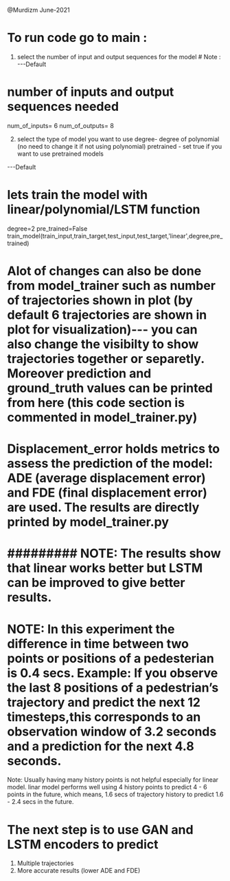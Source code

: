 @Murdizm June-2021

# To run code go to main :
  1. select the number of input and output sequences for the model 
    # Note : 
  ---Default
  # number of inputs and output sequences needed
  num_of_inputs= 6
  num_of_outputs= 8

  2. select the type of model you want to use
     degree- degree of polynomial (no need to change it if not using polynomial)
     pretrained - set true if you want to use pretrained models

  ---Default
  # lets train the model with linear/polynomial/LSTM function
  degree=2
  pre_trained=False
  train_model(train_input,train_target,test_input,test_target,'linear',degree,pre_trained)


  # Alot of changes can also be done from model_trainer such as number of trajectories shown in plot (by default 6 trajectories are shown in plot for visualization)--- you can also change the visibilty to show trajectories together or separetly. Moreover prediction and ground_truth values can be printed from here (this code section is commented in model_trainer.py)

  # Displacement_error holds metrics to assess the prediction of the model: ADE (average displacement error) and FDE (final displacement error) are used. The results are directly printed by model_trainer.py



  # ######### NOTE: The results show that linear works better but LSTM can be improved to give better results. ########

  # NOTE: In this experiment the difference in time between two points or positions of a pedesterian is 0.4 secs. Example: If you observe the last 8 positions of a pedestrian’s trajectory and predict the next 12 timesteps,this corresponds to an observation window of 3.2 seconds and a prediction for the next 4.8 seconds.
  
  Note: Usually having many history points is not helpful especially for linear model. linar model performs well using 4 history points to predict 4 - 6 points in the future, which means, 1.6 secs of trajectory history to predict 
  1.6  - 2.4 secs in the future.

  # The next step is to use GAN and LSTM encoders to predict 
  1. Multiple trajectories
  2. More accurate results (lower ADE and FDE)
